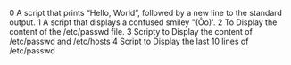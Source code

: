 0  A script that prints “Hello, World”, followed by a new line to the standard output.
1  A script that displays a confused smiley "(Ôo)'.
2  To Display the content of the /etc/passwd file.
3  Scripty to Display the content of /etc/passwd and /etc/hosts
4  Script to Display the last 10 lines of /etc/passwd
